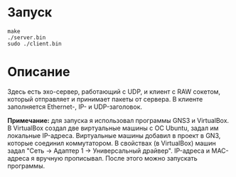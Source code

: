# Запуск
```
make
./server.bin
sudo ./client.bin
```

# Описание
Здесь есть эхо-сервер, работающий с UDP, и клиент с RAW сокетом, который отправляет и принимает пакеты от сервера. В клиенте заполняется Ethernet-, IP- и UDP-заголовок.

**Примечание:** для запуска я использовал программы GNS3 и VirtualBox. В VirtualBox создал две виртуальные машины с ОС Ubuntu, задал им локальные IP-адреса. Виртуальные машины добавил в проект в GN3, которые соединил коммутатором. В свойствах (в VirtualBox) машин задал "Сеть -> Адаптер 1 -> Универсальный драйвер". IP-адреса и MAC-адреса я вручную прописывал. После этого можно запускать программы.
